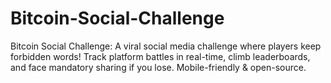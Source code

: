# Bitcoin-Social-Challenge
Bitcoin Social Challenge: A viral social media challenge where players keep forbidden words! Track platform battles in real-time, climb leaderboards, and face mandatory sharing if you lose. Mobile-friendly &amp; open-source.

